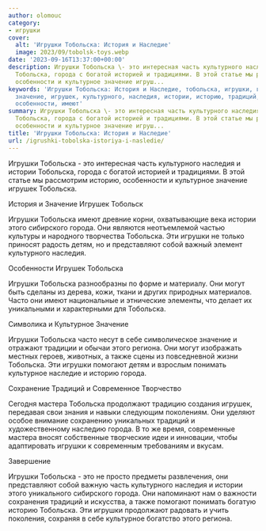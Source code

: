 ```yaml
---
author: olomouc
category:
- игрушки
cover:
  alt: 'Игрушки Тобольска: История и Наследие'
  image: 2023/09/tobolsk-toys.webp
date: '2023-09-16T13:37:00+00:00'
description: Игрушки Тобольска \- это интересная часть культурного наследия и истории
  Тобольска, города с богатой историей и традициями. В этой статье мы рассмотрим историю,
  особенности и культурное значение игруш...
keywords: 'Игрушки Тобольска: История и Наследие, тобольска, игрушки, города, культурное,
  значение, игрушек, культурного, наследия, истории, историю, традиций, это, часть,
  особенности, имеют'
summary: Игрушки Тобольска \- это интересная часть культурного наследия и истории
  Тобольска, города с богатой историей и традициями. В этой статье мы рассмотрим историю,
  особенности и культурное значение игруш...
title: 'Игрушки Тобольска: История и Наследие'
url: /igrushki-tobolska-istoriya-i-nasledie/
---
```


Игрушки Тобольска \- это интересная часть культурного наследия и истории Тобольска, города с богатой историей и традициями. В этой статье мы рассмотрим историю, особенности и культурное значение игрушек Тобольска.

История и Значение Игрушек Тобольск

Игрушки Тобольска имеют древние корни, охватывающие века истории этого сибирского города. Они являются неотъемлемой частью культуры и народного творчества Тобольска. Эти игрушки не только приносят радость детям, но и представляют собой важный элемент культурного наследия.

Особенности Игрушек Тобольска

Игрушки Тобольска разнообразны по форме и материалу. Они могут быть сделаны из дерева, кожи, ткани и других природных материалов. Часто они имеют национальные и этнические элементы, что делает их уникальными и характерными для Тобольска.

Символика и Культурное Значение

Игрушки Тобольска часто несут в себе символическое значение и отражают традиции и обычаи этого региона. Они могут изображать местных героев, животных, а также сцены из повседневной жизни Тобольска. Эти игрушки помогают детям и взрослым понимать культурное наследие и историю города.

Сохранение Традиций и Современное Творчество

Сегодня мастера Тобольска продолжают традицию создания игрушек, передавая свои знания и навыки следующим поколениям. Они уделяют особое внимание сохранению уникальных традиций и художественному наследию города. В то же время, современные мастера вносят собственные творческие идеи и инновации, чтобы адаптировать игрушки к современным требованиям и вкусам.

Завершение

Игрушки Тобольска \- это не просто предметы развлечения, они представляют собой важную часть культурного наследия и истории этого уникального сибирского города. Они напоминают нам о важности сохранения традиций и искусства, а также помогают понимать богатую историю Тобольска. Эти игрушки продолжают радовать и учить поколения, сохраняя в себе культурное богатство этого региона.